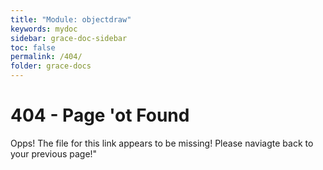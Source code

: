 ```yaml
---
title: "Module: objectdraw"
keywords: mydoc
sidebar: grace-doc-sidebar
toc: false
permalink: /404/
folder: grace-docs
---
```

# 404 - Page 'ot Found  
  
  
Opps! The file for this link appears to be missing! 
Please naviagte back to your previous page!"
